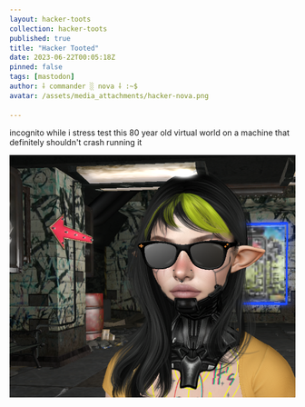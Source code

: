```yaml
---
layout: hacker-toots
collection: hacker-toots
published: true
title: "Hacker Tooted"
date: 2023-06-22T00:05:18Z
pinned: false
tags: [mastodon]
author: ⸸ commander ░ nova ⸸ :~$
avatar: /assets/media_attachments/hacker-nova.png

---
```


<p>incognito while i stress test this 80 year old virtual world on a machine that definitely shouldn&#39;t crash running it</p>

![media](/assets/media_attachments/files/110/584/942/827/055/165/original/fc8aeebc04c8a4a5.png)
